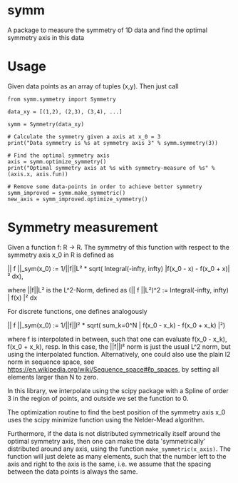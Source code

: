 # symm
A package to measure the symmetry of 1D data and find the optimal symmetry axis in this data

# Usage
Given data points as an array of tuples (x,y). Then just call

    from symm.symmetry import Symmetry

    data_xy = [(1,2), (2,3), (3,4), ...]
    
    symm = Symmetry(data_xy)
    
    # Calculate the symmetry given a axis at x_0 = 3
    print("Data symmetry is %s at symmetry axis 3" % symm.symmetry(3))
    
    # Find the optimal symmetry axis
    axis = symm.optimize_symmetry()
    print("Optimal symmetry axis at %s with symmetry-measure of %s" %(axis.x, axis.fun))
    
    # Remove some data-points in order to achieve better symmetry
    symm_improved = symm.make_symmetric()
    new_axis = symm_improved.optimize_symmetry()



# Symmetry measurement
Given a function f: R -> R. The symmetry of this function with respect to the symmetry axis x_0 in R is defined as 

 || f ||_sym(x_0) := 1/||f||L² * sqrt( Integral(-infty, infty) |f(x_0 - x) - f(x_0 + x)|² dx),
 
 where ||f||L² is the L^2-Norm, defined as 
 (|| f ||L²)^2 := Integral(-infty, infty) | f(x) |² dx

For discrete functions, one defines analogously
 
 || f ||_sym(x_0) := 1/||f||l² * sqrt( sum_k=0^N | f(x_0 - x_k) - f(x_0 + x_k) |²) 
 
 where f is interpolated in between, such that one can evaluate f(x_0 - x_k), f(x_0 + x_k), resp. In this case, the ||f||l² norm is just the usual L^2 norm, but using the interpolated function. Alternatively, one could also use the plain l2 norm in sequence space, see https://en.wikipedia.org/wiki/Sequence_space#ℓp_spaces, by setting all elements larger than N to zero.
 
 In this library, we interpolate using the scipy package with a Spline of order 3 in the region of points, and outside we set the function to 0.
 
The optimization routine to find the best position of the symmetry axis x_0 uses the scipy minimize function using the Nelder-Mead algorithm.

Furthermore, if the data is not distributed symmetrically itself around the optimal symmetry axis, then one can make the data 'symmetrically' distributed around any axis, using the function ```make_symmetric(x_axis)```.
The function will just delete as many elements, such that the number left to the axis and right to the axis is the same, i.e. we assume that the spacing between the data points is always the same.
